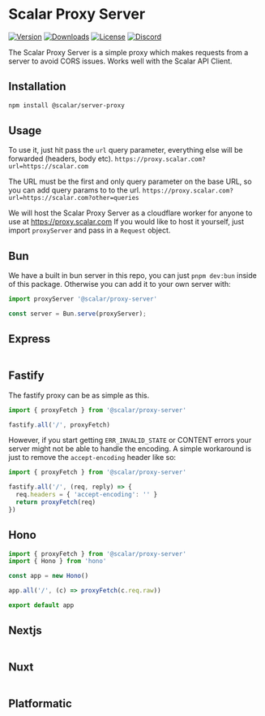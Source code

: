# Scalar Proxy Server

[![Version](https://img.shields.io/npm/v/%40scalar/proxy-server)](https://www.npmjs.com/package/@scalar/proxy-server)
[![Downloads](https://img.shields.io/npm/dm/%40scalar/proxy-server)](https://www.npmjs.com/package/@scalar/proxy-server)
[![License](https://img.shields.io/npm/l/%40scalar%2Fproxy-server)](https://www.npmjs.com/package/@scalar/proxy-server)
[![Discord](https://img.shields.io/discord/1135330207960678410?style=flat&color=5865F2)](https://discord.gg/8HeZcRGPFS)

The Scalar Proxy Server is a simple proxy which makes requests from a server to avoid CORS issues.
Works well with the Scalar API Client.

## Installation

```bash
npm install @scalar/server-proxy
```

## Usage

To use it, just hit pass the `url` query parameter, everything else will be forwarded (headers, body etc).
`https://proxy.scalar.com?url=https://scalar.com`

The URL must be the first and only query parameter on the base URL, so you can add query params to to the url.
`https://proxy.scalar.com?url=https://scalar.com?other=queries`

We will host the Scalar Proxy Server as a cloudflare worker for anyone to use at <https://proxy.scalar.com>
If you would like to host it yourself, just import `proxyServer` and pass in a `Request` object.

## Bun

We have a built in bun server in this repo, you can just `pnpm dev:bun` inside of this package.
Otherwise you can add it to your own server with:

```ts
import proxyServer '@scalar/proxy-server'

const server = Bun.serve(proxyServer);
```

## Express

```ts

```

## Fastify

The fastify proxy can be as simple as this.

```ts
import { proxyFetch } from '@scalar/proxy-server'

fastify.all('/', proxyFetch)
```

However, if you start getting `ERR_INVALID_STATE` or CONTENT errors your server might not be able
to handle the encoding. A simple workaround is just to remove the `accept-encoding` header like so:

```ts
import { proxyFetch } from '@scalar/proxy-server'

fastify.all('/', (req, reply) => {
  req.headers = { 'accept-encoding': '' }
  return proxyFetch(req)
})
```

## Hono

```ts
import { proxyFetch } from '@scalar/proxy-server'
import { Hono } from 'hono'

const app = new Hono()

app.all('/', (c) => proxyFetch(c.req.raw))

export default app
```

## Nextjs

```ts

```

## Nuxt

```ts

```

## Platformatic

```ts

```
